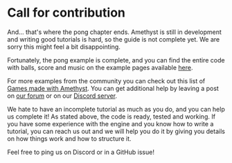 # Call for contribution

And... that's where the pong chapter ends.
Amethyst is still in development and writing good tutorials is hard, so the guide is not complete yet.
We are sorry this might feel a bit disappointing.

Fortunately, the pong example is complete, and you can find the entire code with balls, score and music on the example pages available [here](https://github.com/amethyst/amethyst/tree/master/examples/pong).

For more examples from the community you can check out this list of [Games made with Amethyst](https://community.amethyst.rs/t/games-made-with-amethyst/134). You can get additional help by leaving a post on [our forum](https://community.amethyst.rs) or on our [Discord server](https://discord.gg/amethyst).

We hate to have an incomplete tutorial as much as you do, and you can help us complete it!
As stated above, the code is ready, tested and working. If you have some experience with the engine and you know how to write a tutorial, you can reach us out and we will help you do it by giving you details on how things work and how to structure it.

Feel free to ping us on Discord or in a GitHub issue!
